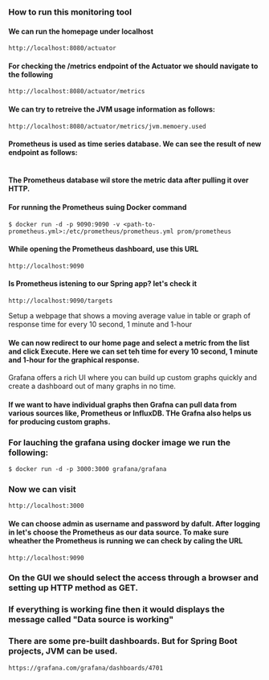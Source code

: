 ### How to run this monitoring tool

#### We can run the homepage under localhost
```
http://localhost:8080/actuator
```
#### For checking the /metrics endpoint of the Actuator we should navigate to the following

```
http://localhost:8080/actuator/metrics
```
 
#### We can try to retreive the JVM usage information as follows: 
 
```
http://localhost:8080/actuator/metrics/jvm.memoery.used
```

#### Prometheus is used as time series database. We can see the result of new endpoint as follows:

```http://localhost:8080/actuator/prometheus
```

####  The Prometheus database wil store the metric data after pulling it over HTTP. 


#### For running the Prometheus suing Docker command
```
$ docker run -d -p 9090:9090 -v <path-to-prometheus.yml>:/etc/prometheus/prometheus.yml prom/prometheus
```


#### While opening the Prometheus dashboard, use this URL 
```
http://localhost:9090

```

#### Is Prometheus istening to our Spring app? let's check it 
```
http://localhost:9090/targets

```
Setup a webpage that shows a moving average value in table or graph of response time for
every 10 second, 1 minute and 1-hour

#### We can now redirect to our home page and select a metric from the list and click Execute. Here we can set teh time for every 10 second, 1 minute and 1-hour for the graphical response. 
  

Grafana offers a rich UI where you can build up custom graphs quickly and create a dashboard out of many graphs in no time. 

#### If we want to have individual graphs then Grafna can pull data from various sources like, Prometheus or InfluxDB. THe Grafna also helps us for producing custom graphs. 


### For lauching the grafana using docker image we run the following:


```
$ docker run -d -p 3000:3000 grafana/grafana

```

### Now we can visit 
```
http://localhost:3000
```

#### We can choose admin as username and password by dafult. After logging in let's choose the Prometheus as our data source. To make sure wheather the Prometheus is running we can check by caling the URL 

```
http://localhost:9090
```

### On the GUI we should select the access through a browser and setting up HTTP method as GET.

### If everything is working fine then it would displays the message called "Data source is working"    

### There are some pre-built dashboards. But for Spring Boot projects, JVM can be used.
```
https://grafana.com/grafana/dashboards/4701
```



